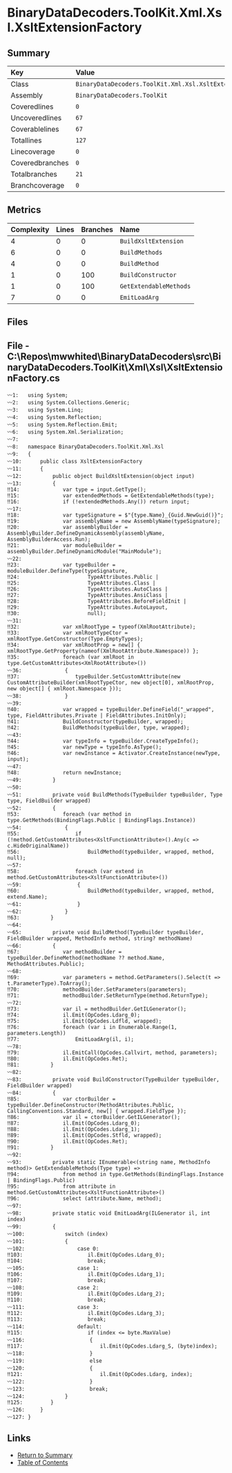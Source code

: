 ﻿# BinaryDataDecoders.ToolKit.Xml.Xsl.XsltExtensionFactory

## Summary

| Key             | Value                                                     |
| :-------------- | :-------------------------------------------------------- |
| Class           | `BinaryDataDecoders.ToolKit.Xml.Xsl.XsltExtensionFactory` |
| Assembly        | `BinaryDataDecoders.ToolKit`                              |
| Coveredlines    | `0`                                                       |
| Uncoveredlines  | `67`                                                      |
| Coverablelines  | `67`                                                      |
| Totallines      | `127`                                                     |
| Linecoverage    | `0`                                                       |
| Coveredbranches | `0`                                                       |
| Totalbranches   | `21`                                                      |
| Branchcoverage  | `0`                                                       |

## Metrics

| Complexity | Lines | Branches | Name                   |
| :--------- | :---- | :------- | :--------------------- |
| 4          | 0     | 0        | `BuildXsltExtension`   |
| 6          | 0     | 0        | `BuildMethods`         |
| 4          | 0     | 0        | `BuildMethod`          |
| 1          | 0     | 100      | `BuildConstructor`     |
| 1          | 0     | 100      | `GetExtendableMethods` |
| 7          | 0     | 0        | `EmitLoadArg`          |

## Files

## File - C:\Repos\mwwhited\BinaryDataDecoders\src\BinaryDataDecoders.ToolKit\Xml\Xsl\XsltExtensionFactory.cs

```CSharp
〰1:   using System;
〰2:   using System.Collections.Generic;
〰3:   using System.Linq;
〰4:   using System.Reflection;
〰5:   using System.Reflection.Emit;
〰6:   using System.Xml.Serialization;
〰7:   
〰8:   namespace BinaryDataDecoders.ToolKit.Xml.Xsl
〰9:   {
〰10:      public class XsltExtensionFactory
〰11:      {
〰12:          public object BuildXsltExtension(object input)
〰13:          {
‼14:              var type = input.GetType();
‼15:              var extendedMethods = GetExtendableMethods(type);
‼16:              if (!extendedMethods.Any()) return input;
〰17:  
‼18:              var typeSignature = $"{type.Name}_{Guid.NewGuid()}";
‼19:              var assemblyName = new AssemblyName(typeSignature);
‼20:              var assemblyBuilder = AssemblyBuilder.DefineDynamicAssembly(assemblyName, AssemblyBuilderAccess.Run);
‼21:              var moduleBuilder = assemblyBuilder.DefineDynamicModule("MainModule");
〰22:  
‼23:              var typeBuilder = moduleBuilder.DefineType(typeSignature,
‼24:                      TypeAttributes.Public |
‼25:                      TypeAttributes.Class |
‼26:                      TypeAttributes.AutoClass |
‼27:                      TypeAttributes.AnsiClass |
‼28:                      TypeAttributes.BeforeFieldInit |
‼29:                      TypeAttributes.AutoLayout,
‼30:                      null);
〰31:  
‼32:              var xmlRootType = typeof(XmlRootAttribute);
‼33:              var xmlRootTypeCtor = xmlRootType.GetConstructor(Type.EmptyTypes);
‼34:              var xmlRootProp = new[] { xmlRootType.GetProperty(nameof(XmlRootAttribute.Namespace)) };
‼35:              foreach (var xmlRoot in type.GetCustomAttributes<XmlRootAttribute>())
〰36:              {
‼37:                  typeBuilder.SetCustomAttribute(new CustomAttributeBuilder(xmlRootTypeCtor, new object[0], xmlRootProp, new object[] { xmlRoot.Namespace }));
〰38:              }
〰39:  
‼40:              var wrapped = typeBuilder.DefineField("_wrapped", type, FieldAttributes.Private | FieldAttributes.InitOnly);
‼41:              BuildConstructor(typeBuilder, wrapped);
‼42:              BuildMethods(typeBuilder, type, wrapped);
〰43:  
‼44:              var typeInfo = typeBuilder.CreateTypeInfo();
‼45:              var newType = typeInfo.AsType();
‼46:              var newInstance = Activator.CreateInstance(newType, input);
〰47:  
‼48:              return newInstance;
〰49:          }
〰50:  
〰51:          private void BuildMethods(TypeBuilder typeBuilder, Type type, FieldBuilder wrapped)
〰52:          {
‼53:              foreach (var method in type.GetMethods(BindingFlags.Public | BindingFlags.Instance))
〰54:              {
‼55:                  if (!method.GetCustomAttributes<XsltFunctionAttribute>().Any(c => c.HideOriginalName))
‼56:                      BuildMethod(typeBuilder, wrapped, method, null);
〰57:  
‼58:                  foreach (var extend in method.GetCustomAttributes<XsltFunctionAttribute>())
〰59:                  {
‼60:                      BuildMethod(typeBuilder, wrapped, method, extend.Name);
〰61:                  }
〰62:              }
‼63:          }
〰64:  
〰65:          private void BuildMethod(TypeBuilder typeBuilder, FieldBuilder wrapped, MethodInfo method, string? methodName)
〰66:          {
‼67:              var methodBuilder = typeBuilder.DefineMethod(methodName ?? method.Name, MethodAttributes.Public);
〰68:  
‼69:              var parameters = method.GetParameters().Select(t => t.ParameterType).ToArray();
‼70:              methodBuilder.SetParameters(parameters);
‼71:              methodBuilder.SetReturnType(method.ReturnType);
〰72:  
‼73:              var il = methodBuilder.GetILGenerator();
‼74:              il.Emit(OpCodes.Ldarg_0);
‼75:              il.Emit(OpCodes.Ldfld, wrapped);
‼76:              foreach (var i in Enumerable.Range(1, parameters.Length))
‼77:                  EmitLoadArg(il, i);
〰78:  
‼79:              il.EmitCall(OpCodes.Callvirt, method, parameters);
‼80:              il.Emit(OpCodes.Ret);
‼81:          }
〰82:  
〰83:          private void BuildConstructor(TypeBuilder typeBuilder, FieldBuilder wrapped)
〰84:          {
‼85:              var ctorBuilder = typeBuilder.DefineConstructor(MethodAttributes.Public, CallingConventions.Standard, new[] { wrapped.FieldType });
‼86:              var il = ctorBuilder.GetILGenerator();
‼87:              il.Emit(OpCodes.Ldarg_0);
‼88:              il.Emit(OpCodes.Ldarg_1);
‼89:              il.Emit(OpCodes.Stfld, wrapped);
‼90:              il.Emit(OpCodes.Ret);
‼91:          }
〰92:  
〰93:          private static IEnumerable<(string name, MethodInfo method)> GetExtendableMethods(Type type) =>
‼94:              from method in type.GetMethods(BindingFlags.Instance | BindingFlags.Public)
‼95:              from attribute in method.GetCustomAttributes<XsltFunctionAttribute>()
‼96:              select (attribute.Name, method);
〰97:  
〰98:          private static void EmitLoadArg(ILGenerator il, int index)
〰99:          {
〰100:             switch (index)
〰101:             {
〰102:                 case 0:
‼103:                     il.Emit(OpCodes.Ldarg_0);
‼104:                     break;
〰105:                 case 1:
‼106:                     il.Emit(OpCodes.Ldarg_1);
‼107:                     break;
〰108:                 case 2:
‼109:                     il.Emit(OpCodes.Ldarg_2);
‼110:                     break;
〰111:                 case 3:
‼112:                     il.Emit(OpCodes.Ldarg_3);
‼113:                     break;
〰114:                 default:
‼115:                     if (index <= byte.MaxValue)
〰116:                     {
‼117:                         il.Emit(OpCodes.Ldarg_S, (byte)index);
〰118:                     }
〰119:                     else
〰120:                     {
‼121:                         il.Emit(OpCodes.Ldarg, index);
〰122:                     }
〰123:                     break;
〰124:             }
‼125:         }
〰126:     }
〰127: }
```

## Links

* [Return to Summary](Summary.md)
* [Table of Contents](../TOC.md)

